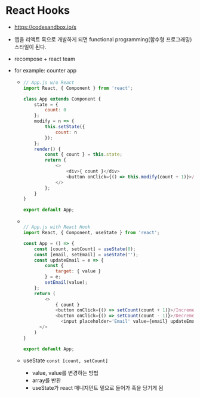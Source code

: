 # React Hooks

- https://codesandbox.io/s
- 앱을 리액트 훅으로 개발하게 되면 functional programming(함수형 프로그래밍) 스타일이 된다.
- recompose + react team

- for example: counter app

  - ```javascript
    // App.js w/o React
    import React, { Component } from 'react';
    
    class App extends Component {
        state = {
            count: 0
        };
        modify = n => {
            this.setState({
                count: n
            });
        };
    	render() {
            const { count } = this.state;
            return {
                <>
                    <div>{ count }</div>
                    <button onClick={() => this.modify(count + 1)}>/Increment</button>
                </>
            };
        }
    }
    
    export default App;
    ```

  - ```javascript
    
    // App.js with React Hook
    import React, { Component, useState } from 'react';
    
    const App = () => {
        const [count, setCount] = useState(0);
        const [email, setEmail] = useState('');
        const updateEmail = e => {
            const {
                target: { value }
            } = e;
            setEmail(value);
        };
        return (
        	<>
                { count }
                <button onClick={() => setCount(count + 1)}>/Increment</button>
                <button onClick={() => setCount(count - 1)}>/Decrement</button>
            	  <input placeholder='Email' value={email} updateEmail={updateEmail} />
          </>
        )
    }
    
    export default App;
    ```

  - useState `const [count, setCount]`

    - value, value를 변경하는 방법
    - array를 반환
    - useState가 react 매니지먼트 밑으로 들어가 훅을 당기게 됨